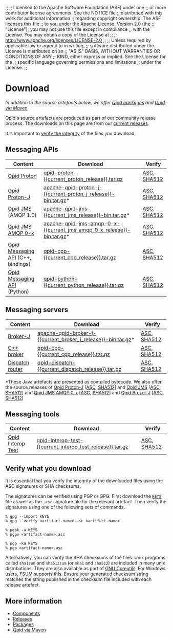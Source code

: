 ;;
;; Licensed to the Apache Software Foundation (ASF) under one
;; or more contributor license agreements.  See the NOTICE file
;; distributed with this work for additional information
;; regarding copyright ownership.  The ASF licenses this file
;; to you under the Apache License, Version 2.0 (the
;; "License"); you may not use this file except in compliance
;; with the License.  You may obtain a copy of the License at
;; 
;;   http://www.apache.org/licenses/LICENSE-2.0
;; 
;; Unless required by applicable law or agreed to in writing,
;; software distributed under the License is distributed on an
;; "AS IS" BASIS, WITHOUT WARRANTIES OR CONDITIONS OF ANY
;; KIND, either express or implied.  See the License for the
;; specific language governing permissions and limitations
;; under the License.
;;

# Download

*In addition to the source artefacts below, we offer
[Qpid packages](packages.html) and [Qpid via Maven](maven.html).*

Qpid's source artefacts are produced as part of our community release
process. The downloads on this page are from our
[current releases]({{site_url}}/releases/index.html#current-releases).

It is important to [verify the integrity](#verify-what-you-download) of the files you download.

## Messaging APIs

| Content | Download | Verify |
| ------- | -------- | ------ |
| [Qpid Proton]({{site_url}}/proton/index.html) | [qpid-proton-{{current_proton_release}}.tar.gz](http://www.apache.org/dyn/closer.lua/qpid/proton/{{current_proton_release}}/qpid-proton-{{current_proton_release}}.tar.gz) | [ASC](https://www.apache.org/dist/qpid/proton/{{current_proton_release}}/qpid-proton-{{current_proton_release}}.tar.gz.asc), [SHA512](https://www.apache.org/dist/qpid/proton/{{current_proton_release}}/qpid-proton-{{current_proton_release}}.tar.gz.sha512) |
| [Qpid Proton-J]({{site_url}}/proton/index.html) | [apache-qpid-proton-j-{{current_proton_j_release}}-bin.tar.gz](http://www.apache.org/dyn/closer.lua/qpid/proton-j/{{current_proton_j_release}}/apache-qpid-proton-j-{{current_proton_j_release}}-bin.tar.gz)\* | [ASC](https://www.apache.org/dist/qpid/proton-j/{{current_proton_j_release}}/apache-qpid-proton-j-{{current_proton_j_release}}-bin.tar.gz.asc), [SHA512](https://www.apache.org/dist/qpid/proton-j/{{current_proton_j_release}}/apache-qpid-proton-j-{{current_proton_j_release}}-bin.tar.gz.sha512) |
| [Qpid JMS]({{site_url}}/components/jms/index.html) (AMQP 1.0) | [apache-qpid-jms-{{current_jms_release}}-bin.tar.gz](http://www.apache.org/dyn/closer.lua/qpid/jms/{{current_jms_release}}/apache-qpid-jms-{{current_jms_release}}-bin.tar.gz)\* | [ASC](https://www.apache.org/dist/qpid/jms/{{current_jms_release}}/apache-qpid-jms-{{current_jms_release}}-bin.tar.gz.asc), [SHA512](https://www.apache.org/dist/qpid/jms/{{current_jms_release}}/apache-qpid-jms-{{current_jms_release}}-bin.tar.gz.sha512) |
| [Qpid JMS AMQP 0-x]({{site_url}}/components/jms/amqp-0-x.html) | [apache-qpid-jms-amqp-0-x-{{current_jms_amqp_0_x_release}}-bin.tar.gz](http://www.apache.org/dyn/closer.lua/qpid/jms-amqp-0-x/{{current_jms_amqp_0_x_release}}/binaries/apache-qpid-jms-amqp-0-x-{{current_jms_amqp_0_x_release}}-bin.tar.gz)\* | [ASC](https://www.apache.org/dist/qpid/jms-amqp-0-x/{{current_jms_amqp_0_x_release}}/binaries/apache-qpid-jms-amqp-0-x-{{current_jms_amqp_0_x_release}}-bin.tar.gz.asc), [SHA512](https://www.apache.org/dist/qpid/jms-amqp-0-x/{{current_jms_amqp_0_x_release}}/binaries/apache-qpid-jms-amqp-0-x-{{current_jms_amqp_0_x_release}}-bin.tar.gz.sha512) |
| [Qpid Messaging API]({{site_url}}/components/messaging-api/index.html) (C++, bindings) | [qpid-cpp-{{current_cpp_release}}.tar.gz](http://www.apache.org/dyn/closer.lua/qpid/cpp/{{current_cpp_release}}/qpid-cpp-{{current_cpp_release}}.tar.gz) | [ASC](https://www.apache.org/dist/qpid/cpp/{{current_cpp_release}}/qpid-cpp-{{current_cpp_release}}.tar.gz.asc), [SHA512](https://www.apache.org/dist/qpid/cpp/{{current_cpp_release}}/qpid-cpp-{{current_cpp_release}}.tar.gz.sha512) |
| [Qpid Messaging API]({{site_url}}/components/messaging-api/index.html) (Python) | [qpid-python-{{current_python_release}}.tar.gz](http://www.apache.org/dyn/closer.lua/qpid/python/{{current_python_release}}/qpid-python-{{current_python_release}}.tar.gz) | [ASC](https://www.apache.org/dist/qpid/python/{{current_python_release}}/qpid-python-{{current_python_release}}.tar.gz.asc), [SHA512](https://www.apache.org/dist/qpid/python/{{current_python_release}}/qpid-python-{{current_python_release}}.tar.gz.sha512) |

## Messaging servers

| Content | Download | Verify |
| ------- | -------- | ------ |
| [Broker-J]({{site_url}}/components/broker-j/index.html) | [apache-qpid-broker-j-{{current_broker_j_release}}-bin.tar.gz](http://www.apache.org/dyn/closer.lua/qpid/broker-j/{{current_broker_j_release}}/binaries/apache-qpid-broker-j-{{current_broker_j_release}}-bin.tar.gz)\* | [ASC](https://www.apache.org/dist/qpid/broker-j/{{current_broker_j_release}}/binaries/apache-qpid-broker-j-{{current_broker_j_release}}-bin.tar.gz.asc), [SHA512](https://www.apache.org/dist/qpid/broker-j/{{current_broker_j_release}}/binaries/apache-qpid-broker-j-{{current_broker_j_release}}-bin.tar.gz.sha512) |
| [C++ broker]({{site_url}}/components/cpp-broker/index.html) | [qpid-cpp-{{current_cpp_release}}.tar.gz](http://www.apache.org/dyn/closer.lua/qpid/cpp/{{current_cpp_release}}/qpid-cpp-{{current_cpp_release}}.tar.gz) | [ASC](https://www.apache.org/dist/qpid/cpp/{{current_cpp_release}}/qpid-cpp-{{current_cpp_release}}.tar.gz.asc), [SHA512](https://www.apache.org/dist/qpid/cpp/{{current_cpp_release}}/qpid-cpp-{{current_cpp_release}}.tar.gz.sha512) |
| [Dispatch router]({{site_url}}/components/dispatch-router/index.html) | [qpid-dispatch-{{current_dispatch_release}}.tar.gz](http://www.apache.org/dyn/closer.lua/qpid/dispatch/{{current_dispatch_release}}/qpid-dispatch-{{current_dispatch_release}}.tar.gz) | [ASC](https://www.apache.org/dist/qpid/dispatch/{{current_dispatch_release}}/qpid-dispatch-{{current_dispatch_release}}.tar.gz.asc), [SHA512](https://www.apache.org/dist/qpid/dispatch/{{current_dispatch_release}}/qpid-dispatch-{{current_dispatch_release}}.tar.gz.sha512) |

\*These Java artefacts are presented as compiled bytecode.  We also
offer the source releases of
[Qpid Proton-J](http://www.apache.org/dyn/closer.lua/qpid/proton-j/{{current_proton_j_release}}/apache-qpid-proton-j-{{current_proton_j_release}}-src.tar.gz)
\[[ASC](https://www.apache.org/dist/qpid/proton-j/{{current_proton_j_release}}/apache-qpid-proton-j-{{current_proton_j_release}}-src.tar.gz.asc),
[SHA512](https://www.apache.org/dist/qpid/proton-j/{{current_proton_j_release}}/apache-qpid-proton-j-{{current_proton_j_release}}-src.tar.gz.sha512)\]
and
[Qpid JMS](http://www.apache.org/dyn/closer.lua/qpid/jms/{{current_jms_release}}/apache-qpid-jms-{{current_jms_release}}-src.tar.gz)
\[[ASC](https://www.apache.org/dist/qpid/jms/{{current_jms_release}}/apache-qpid-jms-{{current_jms_release}}-src.tar.gz.asc),
[SHA512](https://www.apache.org/dist/qpid/jms/{{current_jms_release}}/apache-qpid-jms-{{current_jms_release}}-src.tar.gz.sha512)\]
and
[Qpid JMS AMQP 0-x](http://www.apache.org/dyn/closer.lua/qpid/jms-amqp-0-x/{{current_jms_amqp_0_x_release}}/apache-qpid-jms-amqp-0-x-{{current_jms_amqp_0_x_release}}-src.tar.gz)
\[[ASC](https://www.apache.org/dist/qpid/jms-amqp-0-x/{{current_jms_amqp_0_x_release}}/apache-qpid-jms-amqp-0-x-{{current_jms_amqp_0_x_release}}-src.tar.gz.asc),
[SHA512](https://www.apache.org/dist/qpid/jms-amqp-0-x/{{current_jms_amqp_0_x_release}}/apache-qpid-jms-amqp-0-x-{{current_jms_amqp_0_x_release}}-src.tar.gz.sha512)\]
and
[Qpid Broker-J](http://www.apache.org/dyn/closer.lua/qpid/broker-j/{{current_broker_j_release}}/apache-qpid-broker-j-{{current_broker_j_release}}-src.tar.gz)
\[[ASC](https://www.apache.org/dist/qpid/broker-j/{{current_broker_j_release}}/apache-qpid-broker-j-{{current_broker_j_release}}-src.tar.gz.asc),
[SHA512](https://www.apache.org/dist/qpid/broker-j/{{current_broker_j_release}}/apache-qpid-broker-j-{{current_broker_j_release}}-src.tar.gz.sha512)\]

## Messaging tools

| Content | Download | Verify |
| ------- | -------- | ------ |
|[Qpid Interop Test]({{site_url}}/components/interop-test/index.html) | [qpid-interop-test-{{current_interop_test_release}}.tar.gz](http://www.apache.org/dyn/closer.lua/qpid/interop-test/{{current_interop_test_release}}/qpid-interop-test-{{current_interop_test_release}}.tar.gz) | [ASC](https://www.apache.org/dist/qpid/interop-test/{{current_interop_test_release}}/qpid-interop-test-{{current_interop_test_release}}.tar.gz.asc), [SHA512](https://www.apache.org/dist/qpid/interop-test/{{current_interop_test_release}}/qpid-interop-test-{{current_interop_test_release}}.tar.gz.sha512) |

## Verify what you download

It is essential that you verify the integrity of the downloaded files
using the ASC signatures or SHA checksums.

The signatures can be verified using PGP or GPG. First download
the [`KEYS`](https://www.apache.org/dist/qpid/KEYS) file as well as the
`.asc` signature file for the relevant artefact. Then verify the signatures
using one of the following sets of commands.

    % gpg --import KEYS
    % gpg --verify <artifact-name>.asc <artifact-name>

    % pgpk -a KEYS
    % pgpv <artifact-name>.asc

    % pgp -ka KEYS
    % pgp <artifact-name>.asc

Alternatively, you can verify the SHA checksums of the
files. Unix programs called `sha1sum` and `sha512sum` (or `sha1` and
`sha512`) are included in many unix distributions.  They are also
available as part of
[GNU Coreutils](http://www.gnu.org/software/coreutils/). For
Windows users, [FSUM](http://www.slavasoft.com/fsum/) supports this.
Ensure your generated checksum string matches the string
published in the checksum file included with each release artefact.

## More information

 - [Components]({{site_url}}/components/index.html)
 - [Releases]({{site_url}}/releases/index.html)
 - [Packages](packages.html)
 - [Qpid via Maven](maven.html)
